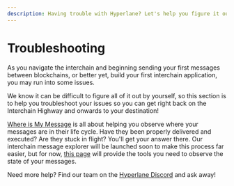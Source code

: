 ```yaml
---
description: Having trouble with Hyperlane? Let's help you figure it out!
---
```


# Troubleshooting

As you navigate the interchain and beginning sending your first messages between blockchains, or better yet, build your first interchain application, you may run into some issues.&#x20;

We know it can be difficult to figure all of it out by yourself, so this section is to help you troubleshoot your issues so you can get right back on the Interchain Highway and onwards to your destination!



[Where is My Message](observability.md) is all about helping you observe where your messages are in their life cycle. Have they been properly delivered and executed? Are they stuck in flight? You'll get your answer there. Our interchain message explorer will be launched soon to make this process far easier, but for now, [this page](observability.md) will provide the tools you need to observe the state of your messages.



Need more help? Find our team on the [Hyperlane Discord](http://discord.gg/hyperlane) and ask away!

